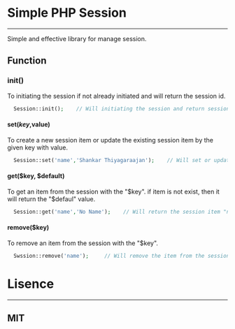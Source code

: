 # Simple PHP Session
___

Simple and effective library for manage session.


## Function
### init()
To initiating the session if not already initiated and will return the session id.
```php
  Session::init();    // Will initiating the session and return session id.
```
#### set($key,$value)
To create a new session item or update the existing session item by the given key with value.
```php
  Session::set('name','Shankar Thiyagaraajan');    // Will set or update the item "name" to the session.
```

#### get($key, $default)
To get an item from the session with the "$key". if item is not exist, then it will return the "$defaul" value.
```php
  Session::get('name','No Name');    // Will return the session item "name". If item is not exist then return "No Name".
```
####  remove($key)
To remove an item from the session with the "$key".
```php
  Swssion::remove('name');     // Will remove the item from the session.
```

# Lisence
___
## MIT
